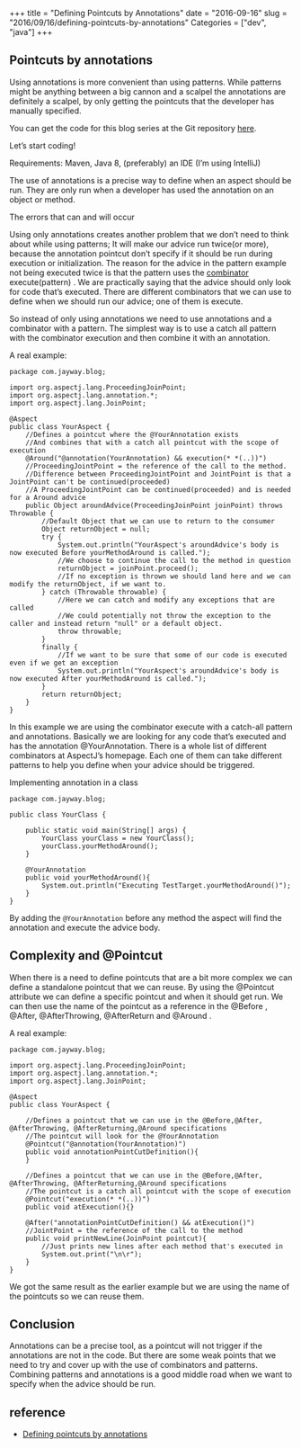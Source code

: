 +++
title = "Defining Pointcuts by Annotations"
date = "2016-09-16"
slug = "2016/09/16/defining-pointcuts-by-annotations"
Categories = ["dev", "java"]
+++
## Pointcuts by annotations

Using annotations is more convenient than using patterns. While patterns might be anything between a big cannon and a scalpel the annotations are definitely a scalpel, by only getting the pointcuts that the developer has manually specified.

You can get the code for this blog series at the Git repository [here](https://github.com/Nosfert/AspectJ-Tutorial-jayway).

<!-- more -->

Let’s start coding!

Requirements: Maven, Java 8, (preferably) an IDE (I’m using IntelliJ)

The use of annotations is a precise way to define when an aspect should be run. They are only run when a developer has used the annotation on an object or method.

The errors that can and will occur

Using only annotations creates another problem that we don’t need to think about while using patterns; It will make our advice run twice(or more), because the annotation pointcut don’t specify if it should be run during execution or initialization. The reason for the advice in the pattern example not being executed twice is that the pattern uses the [combinator](https://eclipse.org/aspectj/doc/released/progguide/semantics-pointcuts.html) execute(pattern) . We are practically saying that the advice should only look for code that’s executed. There are different combinators that we can use to define when we should run our advice; one of them is execute.

So instead of only using annotations we need to use annotations and a combinator with a pattern. The simplest way is to use a catch all pattern with the combinator execution and then combine it with an annotation.

A real example:

```
package com.jayway.blog;

import org.aspectj.lang.ProceedingJoinPoint;
import org.aspectj.lang.annotation.*;
import org.aspectj.lang.JoinPoint;

@Aspect
public class YourAspect {
    //Defines a pointcut where the @YourAnnotation exists
    //And combines that with a catch all pointcut with the scope of execution
    @Around("@annotation(YourAnnotation) && execution(* *(..))")
    //ProceedingJointPoint = the reference of the call to the method.
    //Difference between ProceedingJointPoint and JointPoint is that a JointPoint can't be continued(proceeded)
    //A ProceedingJointPoint can be continued(proceeded) and is needed for a Around advice
    public Object aroundAdvice(ProceedingJoinPoint joinPoint) throws Throwable {
        //Default Object that we can use to return to the consumer
        Object returnObject = null;
        try {
            System.out.println("YourAspect's aroundAdvice's body is now executed Before yourMethodAround is called.");
            //We choose to continue the call to the method in question
            returnObject = joinPoint.proceed();
            //If no exception is thrown we should land here and we can modify the returnObject, if we want to.
        } catch (Throwable throwable) {
            //Here we can catch and modify any exceptions that are called
            //We could potentially not throw the exception to the caller and instead return "null" or a default object.
            throw throwable;
        }
        finally {
            //If we want to be sure that some of our code is executed even if we get an exception
            System.out.println("YourAspect's aroundAdvice's body is now executed After yourMethodAround is called.");
        }
        return returnObject;
    }
}
```

In this example we are using the combinator execute with a catch-all pattern and annotations. Basically we are looking for any code that’s executed and has the annotation @YourAnnotation. There is a whole list of different combinators at AspectJ’s homepage. Each one of them can take different patterns to help you define when your advice should be triggered.

Implementing annotation in a class

```
package com.jayway.blog;

public class YourClass {

    public static void main(String[] args) {
        YourClass yourClass = new YourClass();
        yourClass.yourMethodAround();
    }

    @YourAnnotation
    public void yourMethodAround(){
        System.out.println("Executing TestTarget.yourMethodAround()");
    }
}
```

By adding the ``@YourAnnotation``  before any method the aspect will find the annotation and execute the advice body.

## Complexity and @Pointcut

When there is a need to define pointcuts that are a bit more complex we can define a standalone pointcut that we can reuse. By using the @Pointcut attribute we can define a specific pointcut and when it should get run. We can then use the name of the pointcut as a reference in the @Before ,  @After, @AfterThrowing,  @AfterReturn  and @Around .

A real example:

```
package com.jayway.blog;

import org.aspectj.lang.ProceedingJoinPoint;
import org.aspectj.lang.annotation.*;
import org.aspectj.lang.JoinPoint;

@Aspect
public class YourAspect {

    //Defines a pointcut that we can use in the @Before,@After, @AfterThrowing, @AfterReturning,@Around specifications
    //The pointcut will look for the @YourAnnotation
    @Pointcut("@annotation(YourAnnotation)")
    public void annotationPointCutDefinition(){
    }

    //Defines a pointcut that we can use in the @Before,@After, @AfterThrowing, @AfterReturning,@Around specifications
    //The pointcut is a catch all pointcut with the scope of execution
    @Pointcut("execution(* *(..))")
    public void atExecution(){}

    @After("annotationPointCutDefinition() && atExecution()")
    //JointPoint = the reference of the call to the method
    public void printNewLine(JoinPoint pointcut){
        //Just prints new lines after each method that's executed in
        System.out.print("\n\r");
    }
}
```

We got the same result as the earlier example but we are using the name of the pointcuts so we can reuse them.

## Conclusion

Annotations can be a precise tool, as a pointcut will not trigger if the annotations are not in the code. But there are some weak points that we need to try and cover up with the use of combinators and patterns. Combining patterns and annotations is a good middle road when we want to specify when the advice should be run.

## reference

+ [Defining pointcuts by annotations](http://blog.jayway.com/2015/09/08/defining-pointcuts-by-annotations/)

